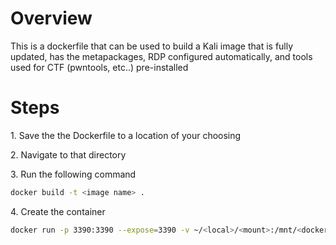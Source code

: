 # Overview
This is a dockerfile that can be used to build a Kali image that is fully updated, has the metapackages, RDP configured automatically, and tools used for CTF (pwntools, etc..) pre-installed

# Steps
1\. Save the the Dockerfile to a location of your choosing

2\. Navigate to that directory

3\. Run the following command
```bash
docker build -t <image name> .
```

4\. Create the container
```bash
docker run -p 3390:3390 --expose=3390 -v ~/<local>/<mount>:/mnt/<docker folder> --name <image name> --security-opt seccomp=unconfined --cap-add=net_admin --device=/dev/net/tun -it <image name from step 3> /bin/bash
```
